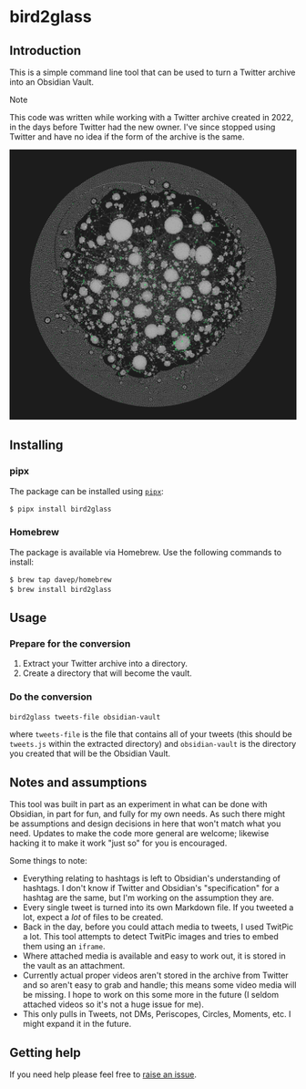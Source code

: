 # bird2glass

## Introduction

This is a simple command line tool that can be used to turn a Twitter
archive into an Obsidian Vault.

> [!NOTE]
> This code was written while working with a Twitter archive created in
> 2022, in the days before Twitter had the new owner. I've since stopped
> using Twitter and have no idea if the form of the archive is the same.

![Graph view of my Tweets](https://raw.githubusercontent.com/davep/bird2glass/refs/heads/main/imgs/bird2glass.png)

## Installing

### pipx

The package can be installed using [`pipx`](https://pypa.github.io/pipx/):

```sh
$ pipx install bird2glass
```

### Homebrew

The package is available via Homebrew. Use the following commands to install:

```sh
$ brew tap davep/homebrew
$ brew install bird2glass
```

## Usage

### Prepare for the conversion

1. Extract your Twitter archive into a directory.
2. Create a directory that will become the vault.

### Do the conversion

```sh
bird2glass tweets-file obsidian-vault
```

where `tweets-file` is the file that contains all of your tweets (this
should be `tweets.js` within the extracted directory) and `obsidian-vault`
is the directory you created that will be the Obsidian Vault.

## Notes and assumptions

This tool was built in part as an experiment in what can be done with
Obsidian, in part for fun, and fully for my own needs. As such there might
be assumptions and design decisions in here that won't match what you need.
Updates to make the code more general are welcome; likewise hacking it to
make it work "just so" for you is encouraged.

Some things to note:

- Everything relating to hashtags is left to Obsidian's understanding of
  hashtags. I don't know if Twitter and Obsidian's "specification" for a
  hashtag are the same, but I'm working on the assumption they are.
- Every single tweet is turned into its own Markdown file. If you tweeted a
  lot, expect a *lot* of files to be created.
- Back in the day, before you could attach media to tweets, I used TwitPic a
  lot. This tool attempts to detect TwitPic images and tries to embed them
  using an `iframe`.
- Where attached media is available and easy to work out, it is stored in
  the vault as an attachment.
- Currently actual proper videos aren't stored in the archive from Twitter
  and so aren't easy to grab and handle; this means some video media will be
  missing. I hope to work on this some more in the future (I seldom attached
  videos so it's not a huge issue for me).
- This only pulls in Tweets, not DMs, Periscopes, Circles, Moments, etc. I
  might expand it in the future.

## Getting help

If you need help please feel free to [raise an
issue](https://github.com/davep/bird2glass/issues).

[//]: # (README.md ends here)

